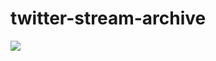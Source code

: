 # twitter-stream-archive

![](https://github.com/kevincoakley/twitter-stream-archive/workflows/Python%20package/badge.svg)
